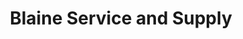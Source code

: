 ---
title: "Blaine Service and Supply"
url: /stone-park/blaine-service-and-supply/
shop: Eisenwaren
---